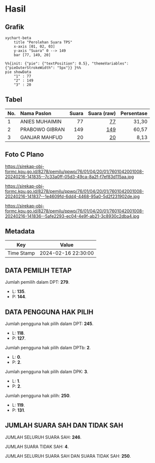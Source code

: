 # Hasil

## Grafik

```mermaid
xychart-beta
    title "Perolehan Suara TPS"
    x-axis [01, 02, 03]
    y-axis "Suara" 0 --> 149
    bar [77, 149, 20]
```

```mermaid
%%{init: {"pie": {"textPosition": 0.5}, "themeVariables": {"pieOuterStrokeWidth": "5px"}} }%%
pie showData
    "1" : 77
    "2" : 149
    "3" : 20
```

## Tabel

| No. | Nama Paslon    | Suara | Suara (raw) | Persentase |
|:--- |:-------------- | -----:| -----------:| ----------:|
| 1   | ANIES MUHAIMIN | 77    | [77][p-1]   | 31,30      |
| 2   | PRABOWO GIBRAN | 149   | [149][p-2]  | 60,57      |
| 3   | GANJAR MAHFUD  | 20    | [20][p-3]   | 8,13       |


[p-1]: https://github.com/gigit-pemilu/pemilu-2024-76-sulawesi-barat/blob/main/pilpres/hitung-suara/sub/76-sulawesi-barat/sub/01-pasangkayu/sub/04-sarudu/sub/2001-sarudu/sub/008-tps/sub/paslon-1.txt
[p-2]: https://github.com/gigit-pemilu/pemilu-2024-76-sulawesi-barat/blob/main/pilpres/hitung-suara/sub/76-sulawesi-barat/sub/01-pasangkayu/sub/04-sarudu/sub/2001-sarudu/sub/008-tps/sub/paslon-2.txt
[p-3]: https://github.com/gigit-pemilu/pemilu-2024-76-sulawesi-barat/blob/main/pilpres/hitung-suara/sub/76-sulawesi-barat/sub/01-pasangkayu/sub/04-sarudu/sub/2001-sarudu/sub/008-tps/sub/paslon-3.txt

## Foto C Plano

https://sirekap-obj-formc.kpu.go.id/8278/pemilu/ppwp/76/01/04/20/01/7601042001008-20240216-141835--7c33a0ff-05d3-49ca-8a2f-f7ef83d115aa.jpg

https://sirekap-obj-formc.kpu.go.id/8278/pemilu/ppwp/76/01/04/20/01/7601042001008-20240216-141837--1e4609fd-6dd4-4468-95a0-5d2f231902de.jpg

https://sirekap-obj-formc.kpu.go.id/8278/pemilu/ppwp/76/01/04/20/01/7601042001008-20240216-141836--5afe2293-ec04-4e9f-ab21-3c8930c2dba4.jpg


## Metadata

| Key        | Value               |
| ---------- | ------------------- |
| Time Stamp | 2024-02-16 22:30:00 |


## DATA PEMILIH TETAP

Jumlah pemilih dalam DPT: **279**.
 * L: **135**.
 * P: **144**.

## DATA PENGGUNA HAK PILIH

Jumlah pengguna hak pilih dalam DPT: **245**.
 * L: **118**.
 * P: **127**.

Jumlah pengguna hak pilih dalam DPTb: **2**.
 * L: **0**.
 * P: **2**.

Jumlah pengguna hak pilih dalam DPK: **3**.
 * L: **1**.
 * P: **2**.

Jumlah pengguna hak pilih: **250**.
 * L: **119**.
 * P: **131**.

## JUMLAH SUARA SAH DAN TIDAK SAH

JUMLAH SELURUH SUARA SAH: **246**.

JUMLAH SUARA TIDAK SAH: **4**.

JUMLAH SELURUH SUARA SAH DAN SUARA TIDAK SAH: **250**.


